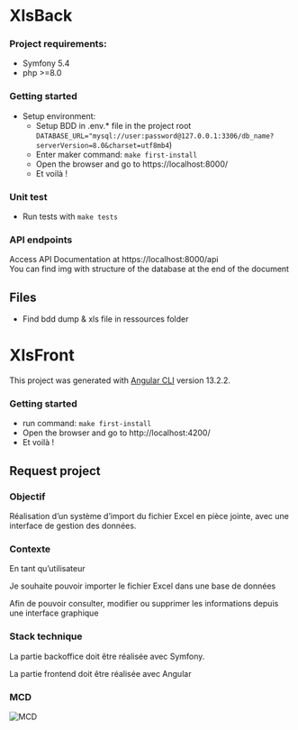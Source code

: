 # XlsBack

### Project requirements:
* Symfony 5.4
* php >=8.0

### Getting started
* Setup environment:
    * Setup BDD in .env.* file in the project root `DATABASE_URL="mysql://user:password@127.0.0.1:3306/db_name?serverVersion=8.0&charset=utf8mb4`)
    * Enter maker command:  `make first-install`
    * Open the browser and go to https://localhost:8000/
    * Et voilà !

### Unit test
* Run tests with `make tests`


### API endpoints
Access API Documentation at https://localhost:8000/api
<br>
You can find img with structure of the database at the end of the document
<br>

## Files
* Find bdd dump & xls file in ressources folder


# XlsFront
This project was generated with [Angular CLI](https://github.com/angular/angular-cli) version 13.2.2.

### Getting started
* run command: `make first-install`
* Open the browser and go to http://localhost:4200/
* Et voilà !


## Request project

### Objectif

Réalisation d’un système d’import du fichier Excel en pièce jointe, avec une interface de gestion des données.



### Contexte

En tant qu’utilisateur

Je souhaite pouvoir importer le fichier Excel dans une base de données

Afin de pouvoir consulter, modifier ou supprimer les informations depuis une interface graphique



### Stack technique

La partie backoffice doit être réalisée avec Symfony.

La partie frontend doit être réalisée avec Angular

### MCD
![MCD](https://buathieralexandre.dev/img/MCD_xmlImport.png "MCD")

